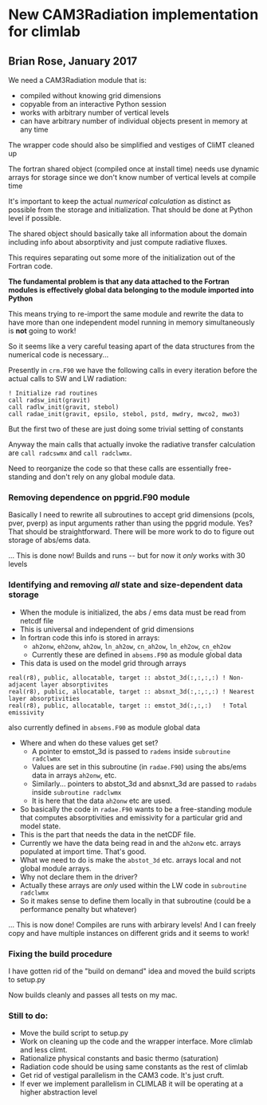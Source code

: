 # New CAM3Radiation implementation for climlab

## Brian Rose, January 2017

We need a CAM3Radiation module that is:

- compiled without knowing grid dimensions
- copyable from an interactive Python session
- works with arbitrary number of vertical levels
- can have arbitrary number of individual objects present in memory at any time

The wrapper code should also be simplified and vestiges of CliMT cleaned up

The fortran shared object (compiled once at install time) needs use dynamic
arrays for storage since we don't know number of vertical levels at compile time

It's important to keep the actual *numerical calculation* as distinct as possible
from the storage and initialization. That should be done at Python level if possible.

The shared object should basically take all information about the domain
including info about absorptivity
and just compute radiative fluxes.

This requires separating out some more of the initialization out of the Fortran code.

**The fundamental problem is that any data attached to the Fortran modules
is effectively global data belonging to the module imported into Python**

This means trying to re-import the same module and rewrite the data to have
more than one independent model running in memory simultaneously is **not**
going to work!

So it seems like a very careful teasing apart of the data structures
from the numerical code is necessary...

Presently in `crm.F90` we have the following calls in every iteration
before the actual calls to SW and LW radiation:

```
! Initialize rad routines
call radsw_init(gravit)
call radlw_init(gravit, stebol)
call radae_init(gravit, epsilo, stebol, pstd, mwdry, mwco2, mwo3)
```

But the first two of these are just doing some trivial setting of constants

Anyway the main calls that actually invoke the radiative transfer calculation are
`call radcswmx` and `call radclwmx`.

Need to reorganize the code so that these calls are essentially free-standing
and don't rely on any global module data.

### Removing dependence on ppgrid.F90 module

Basically I need to rewrite all subroutines to accept grid dimensions (pcols, pver, pverp)
as input arguments rather than using the ppgrid module. Yes? That should be straightforward.
There will be more work to do to figure out storage of abs/ems data.

... This is done now! Builds and runs -- but for now it *only* works with 30 levels

### Identifying and removing *all* state and size-dependent data storage

- When the module is initialized, the abs / ems data must be read from netcdf file
- This is universal and independent of grid dimensions
- In fortran code this info is stored in arrays:
  - `ah2onw`, `eh2onw`, `ah2ow`, `ln_ah2ow`, `cn_ah2ow`, `ln_eh2ow`, `cn_eh2ow`
  - Currently these are defined in `absems.F90` as module global data
- This data is used on the model grid through arrays
```
real(r8), public, allocatable, target :: abstot_3d(:,:,:,:) ! Non-adjacent layer absorptivites
real(r8), public, allocatable, target :: absnxt_3d(:,:,:,:) ! Nearest layer absorptivities
real(r8), public, allocatable, target :: emstot_3d(:,:,:)   ! Total emissivity
```
also currently defined in `absems.F90` as module global data
- Where and when do these values get set?
  - A pointer to emstot_3d is passed to `radems` inside `subroutine radclwmx`
  - Values are set in this subroutine (in `radae.F90`) using the abs/ems data in arrays `ah2onw`, etc.
  - Similarly...  pointers to abstot_3d and absnxt_3d are passed to `radabs` inside `subroutine radclwmx`
  - It is here that the data `ah2onw` etc are used.
- So basically the code in `radae.F90` wants to be a free-standing module that computes absorptivities and emissivity for a particular grid and model state.
- This is the part that needs the data in the netCDF file.
- Currently we have the data being read in and the `ah2onw` etc. arrays populated at import time. That's good.
- What we need to do is make the `abstot_3d` etc. arrays local and not global module arrays.
- Why not declare them in the driver?
- Actually these arrays are *only* used within the LW code in `subroutine radclwmx`
- So it makes sense to define them locally in that subroutine
(could be a performance penalty but whatever)

... This is now done! Compiles are runs with arbirary levels! And I can freely copy and have multiple instances on different grids and it seems to work!


### Fixing the build procedure

I have gotten rid of the "build on demand" idea and moved the build scripts to setup.py

Now builds cleanly and passes all tests on my mac.

### Still to do:

- Move the build script to setup.py
- Work on cleaning up the code and the wrapper interface. More climlab and less climt.
- Rationalize physical constants and basic thermo (saturation)
- Radiation code should be using same constants as the rest of climlab
- Get rid of vestigal parallelism in the CAM3 code. It's just cruft.
- If ever we implement parallelism in CLIMLAB it will be operating at a higher abstraction level
